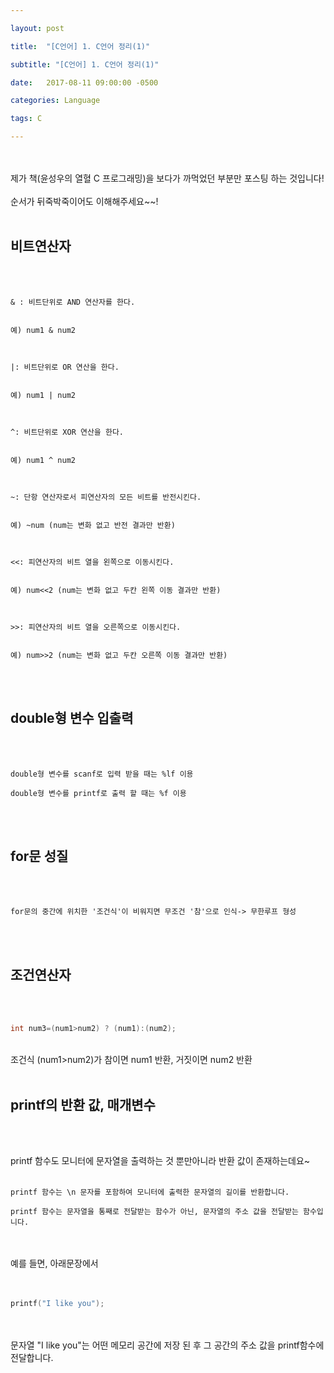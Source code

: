 ```yaml
---

layout: post

title:  "[C언어] 1. C언어 정리(1)"

subtitle: "[C언어] 1. C언어 정리(1)"

date:   2017-08-11 09:00:00 -0500

categories: Language

tags: C

---
```


<br>
<br>
제가 책(윤성우의 열혈 C 프로그래밍)을 보다가 까먹었던 부분만 포스팅 하는 것입니다!
<br>
<br>
순서가 뒤죽박죽이어도 이해해주세요~~!
<br>
<br>

## 비트연산자

<br>
<br>

```
& : 비트단위로 AND 연산자를 한다.


예) num1 & num2



|: 비트단위로 OR 연산을 한다.


예) num1 | num2



^: 비트단위로 XOR 연산을 한다.


예) num1 ^ num2



~: 단항 연산자로서 피연산자의 모든 비트를 반전시킨다.


예) ~num (num는 변화 없고 반전 결과만 반환)



<<: 피연산자의 비트 열을 왼쪽으로 이동시킨다.


예) num<<2 (num는 변화 없고 두칸 왼쪽 이동 결과만 반환)



>>: 피연산자의 비트 열을 오른쪽으로 이동시킨다.


예) num>>2 (num는 변화 없고 두칸 오른쪽 이동 결과만 반환)
```

<br>
<br>

## double형 변수 입출력

<br>
<br>

```
double형 변수를 scanf로 입력 받을 때는 %lf 이용

double형 변수를 printf로 출력 할 때는 %f 이용
```

<br>
<br>

## for문 성질
<br>
<br>

```
for문의 중간에 위치한 '조건식'이 비워지면 무조건 '참'으로 인식-> 무한루프 형성
```

<br>
<br>

## 조건연산자
<br>
<br>

``` cpp
int num3=(num1>num2) ? (num1):(num2);
```
<br>
조건식 (num1>num2)가 참이면 num1 반환, 거짓이면 num2 반환

<br>
<br>

## printf의 반환 값, 매개변수
<br>
<br>

printf 함수도 모니터에 문자열을 출력하는 것 뿐만아니라 반환 값이 존재하는데요~
<br>
<br>

```
printf 함수는 \n 문자를 포함하여 모니터에 출력한 문자열의 길이를 반환합니다.

printf 함수는 문자열을 통째로 전달받는 함수가 아닌, 문자열의 주소 값을 전달받는 함수입니다.
```
<br>
<br>
예를 들면, 아래문장에서
<br>
<br>
<br>

``` cpp
printf("I like you");
```

<br>
<br>
문자열 "I like you"는 어떤 메모리 공간에 저장 된 후 그 공간의 주소 값을 printf함수에 전달합니다.

